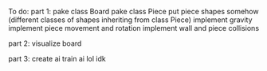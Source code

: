 To do:
part 1:
pake class Board
pake class Piece
put piece shapes somehow (different classes of shapes inheriting from class Piece)
implement gravity
implement piece movement and rotation
implement wall and piece collisions

part 2:
visualize board

part 3:
create ai
train ai
lol idk